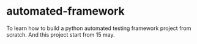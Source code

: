# automated-framework
To learn how to build a python automated testing framework project from scratch.
  And this project start from 15 may.
